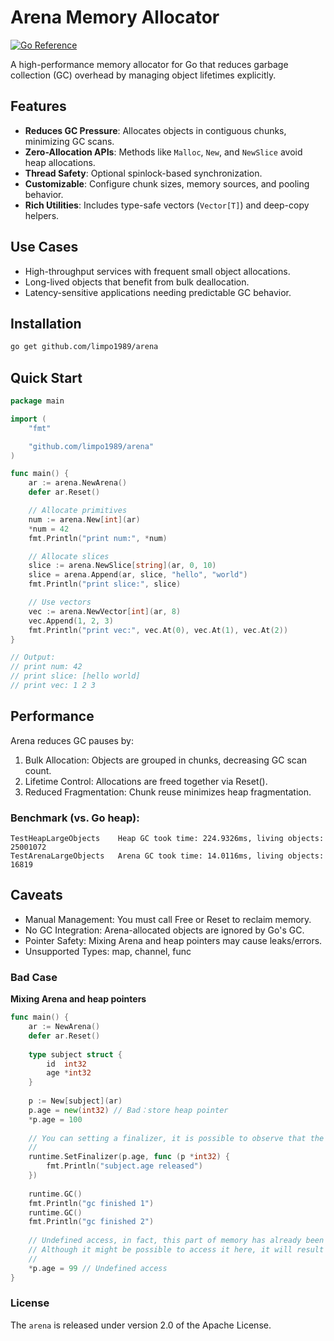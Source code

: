 # Arena Memory Allocator
[![Go Reference](https://pkg.go.dev/badge/github.com/limpo1989/arena.svg)](https://pkg.go.dev/github.com/limpo1989/arena)

A high-performance memory allocator for Go that reduces garbage collection (GC) overhead by managing object lifetimes explicitly.

## Features
- **Reduces GC Pressure**: Allocates objects in contiguous chunks, minimizing GC scans.
- **Zero-Allocation APIs**: Methods like `Malloc`, `New`, and `NewSlice` avoid heap allocations.
- **Thread Safety**: Optional spinlock-based synchronization.
- **Customizable**: Configure chunk sizes, memory sources, and pooling behavior.
- **Rich Utilities**: Includes type-safe vectors (`Vector[T]`) and deep-copy helpers.

## Use Cases
- High-throughput services with frequent small object allocations.
- Long-lived objects that benefit from bulk deallocation.
- Latency-sensitive applications needing predictable GC behavior.

## Installation
```bash
go get github.com/limpo1989/arena
```

## Quick Start

```go
package main

import (
	"fmt"

	"github.com/limpo1989/arena"
)

func main() {
	ar := arena.NewArena()
	defer ar.Reset()

	// Allocate primitives
	num := arena.New[int](ar)
	*num = 42
	fmt.Println("print num:", *num)

	// Allocate slices
	slice := arena.NewSlice[string](ar, 0, 10)
	slice = arena.Append(ar, slice, "hello", "world")
	fmt.Println("print slice:", slice)

	// Use vectors
	vec := arena.NewVector[int](ar, 8)
	vec.Append(1, 2, 3)
	fmt.Println("print vec:", vec.At(0), vec.At(1), vec.At(2))
}

// Output:
// print num: 42
// print slice: [hello world]
// print vec: 1 2 3
```

## Performance

Arena reduces GC pauses by:
1. Bulk Allocation: Objects are grouped in chunks, decreasing GC scan count.
2. Lifetime Control: Allocations are freed together via Reset().
3. Reduced Fragmentation: Chunk reuse minimizes heap fragmentation.

### Benchmark (vs. Go heap):

```
TestHeapLargeObjects    Heap GC took time: 224.9326ms, living objects: 25001072
TestArenaLargeObjects   Arena GC took time: 14.0116ms, living objects: 16819
```

## Caveats
* Manual Management: You must call Free or Reset to reclaim memory.
* No GC Integration: Arena-allocated objects are ignored by Go's GC.
* Pointer Safety: Mixing Arena and heap pointers may cause leaks/errors.
* Unsupported Types: map, channel, func

### Bad Case

**Mixing Arena and heap pointers**

```go
func main() {
    ar := NewArena()
    defer ar.Reset()
    
    type subject struct {
        id  int32
        age *int32
    }
    
    p := New[subject](ar)
    p.age = new(int32) // Bad：store heap pointer
    *p.age = 100
    
    // You can setting a finalizer, it is possible to observe that the heap memory pointer will be reclaimed before the Arena ends
    //
    runtime.SetFinalizer(p.age, func (p *int32) {
        fmt.Println("subject.age released")
    })
    
    runtime.GC()
    fmt.Println("gc finished 1")
    runtime.GC()
    fmt.Println("gc finished 2")
    
    // Undefined access, in fact, this part of memory has already been reclaimed by GC.
    // Although it might be possible to access it here, it will result in undefined behavior
    //
    *p.age = 99 // Undefined access 
}
```

### License

The `arena` is released under version 2.0 of the Apache License.